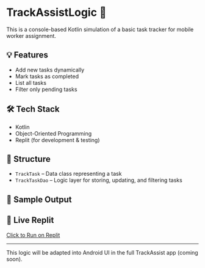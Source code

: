 # TrackAssistLogic 🧭

This is a console-based Kotlin simulation of a basic task tracker for mobile worker assignment.

## 💡 Features

- Add new tasks dynamically
- Mark tasks as completed
- List all tasks
- Filter only pending tasks

## 🛠️ Tech Stack

- Kotlin
- Object-Oriented Programming
- Replit (for development & testing)

## 📄 Structure

- `TrackTask` – Data class representing a task
- `TrackTaskDao` – Logic layer for storing, updating, and filtering tasks

## 🚀 Sample Output


## 🔗 Live Replit

[Click to Run on Replit](https://replit.com/@imranbhatti/TrackAssistLogic)

---

This logic will be adapted into Android UI in the full TrackAssist app (coming soon).
